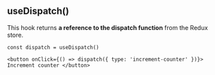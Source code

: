 ## useDispatch()

This hook returns **a reference to the dispatch function** from the Redux store.

`const dispatch = useDispatch()`

`<button onClick={() => dispatch({ type: 'increment-counter' })}> Increment counter </button>`

